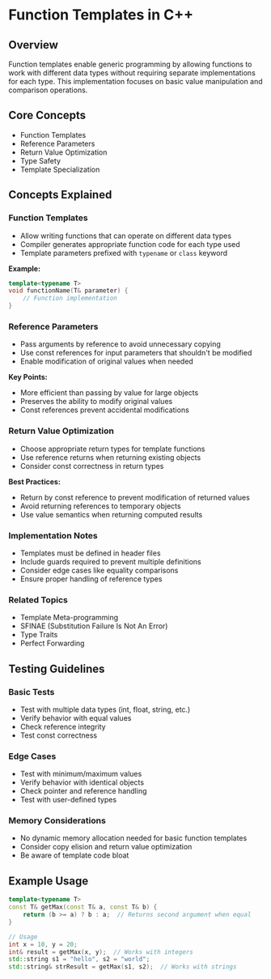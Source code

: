 # Function Templates in C++

## Overview
Function templates enable generic programming by allowing functions to work with different data types without requiring separate implementations for each type. This implementation focuses on basic value manipulation and comparison operations.

## Core Concepts
- Function Templates
- Reference Parameters
- Return Value Optimization
- Type Safety
- Template Specialization

## Concepts Explained

### Function Templates
- Allow writing functions that can operate on different data types
- Compiler generates appropriate function code for each type used
- Template parameters prefixed with `typename` or `class` keyword

**Example:**
```cpp
template<typename T>
void functionName(T& parameter) {
    // Function implementation
}
```

### Reference Parameters
- Pass arguments by reference to avoid unnecessary copying
- Use const references for input parameters that shouldn't be modified
- Enable modification of original values when needed

**Key Points:**
- More efficient than passing by value for large objects
- Preserves the ability to modify original values
- Const references prevent accidental modifications

### Return Value Optimization
- Choose appropriate return types for template functions
- Use reference returns when returning existing objects
- Consider const correctness in return types

**Best Practices:**
- Return by const reference to prevent modification of returned values
- Avoid returning references to temporary objects
- Use value semantics when returning computed results

### Implementation Notes
- Templates must be defined in header files
- Include guards required to prevent multiple definitions
- Consider edge cases like equality comparisons
- Ensure proper handling of reference types

### Related Topics
- Template Meta-programming
- SFINAE (Substitution Failure Is Not An Error)
- Type Traits
- Perfect Forwarding

## Testing Guidelines

### Basic Tests
- Test with multiple data types (int, float, string, etc.)
- Verify behavior with equal values
- Check reference integrity
- Test const correctness

### Edge Cases
- Test with minimum/maximum values
- Verify behavior with identical objects
- Check pointer and reference handling
- Test with user-defined types

### Memory Considerations
- No dynamic memory allocation needed for basic function templates
- Consider copy elision and return value optimization
- Be aware of template code bloat

## Example Usage
```cpp
template<typename T>
const T& getMax(const T& a, const T& b) {
    return (b >= a) ? b : a;  // Returns second argument when equal
}

// Usage
int x = 10, y = 20;
int& result = getMax(x, y);  // Works with integers
std::string s1 = "hello", s2 = "world";
std::string& strResult = getMax(s1, s2);  // Works with strings
```